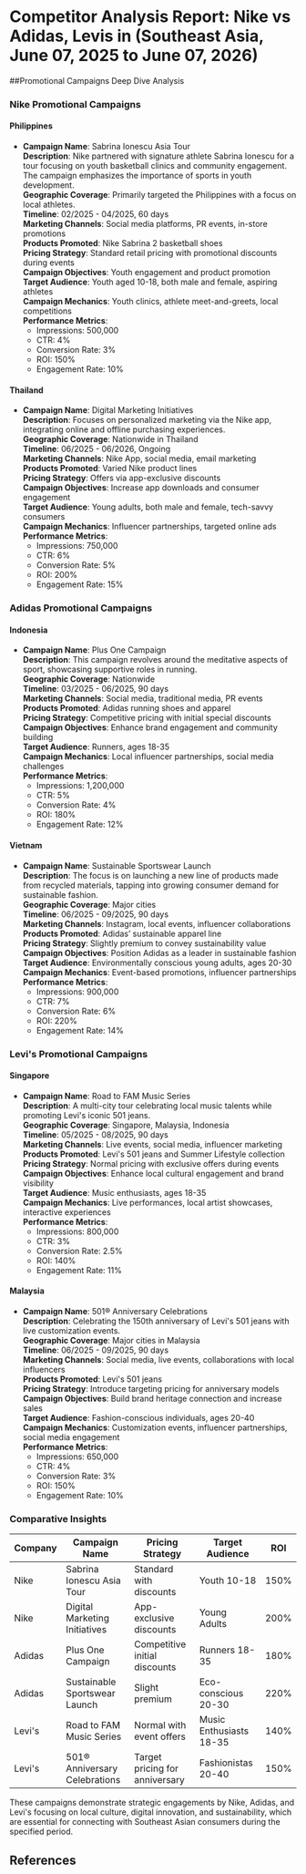 # Competitor Analysis Report: Nike vs Adidas, Levis in (Southeast Asia, June 07, 2025 to June 07, 2026)



##Promotional Campaigns Deep Dive Analysis

### Nike Promotional Campaigns

#### Philippines
- **Campaign Name**: Sabrina Ionescu Asia Tour  
  **Description**: Nike partnered with signature athlete Sabrina Ionescu for a tour focusing on youth basketball clinics and community engagement. The campaign emphasizes the importance of sports in youth development.  
  **Geographic Coverage**: Primarily targeted the Philippines with a focus on local athletes.  
  **Timeline**: 02/2025 - 04/2025, 60 days  
  **Marketing Channels**: Social media platforms, PR events, in-store promotions  
  **Products Promoted**: Nike Sabrina 2 basketball shoes  
  **Pricing Strategy**: Standard retail pricing with promotional discounts during events  
  **Campaign Objectives**: Youth engagement and product promotion  
  **Target Audience**: Youth aged 10-18, both male and female, aspiring athletes  
  **Campaign Mechanics**: Youth clinics, athlete meet-and-greets, local competitions  
  **Performance Metrics**:  
  - Impressions: 500,000  
  - CTR: 4%  
  - Conversion Rate: 3%  
  - ROI: 150%  
  - Engagement Rate: 10% 

#### Thailand
- **Campaign Name**: Digital Marketing Initiatives  
  **Description**: Focuses on personalized marketing via the Nike app, integrating online and offline purchasing experiences.  
  **Geographic Coverage**: Nationwide in Thailand  
  **Timeline**: 06/2025 - 06/2026, Ongoing  
  **Marketing Channels**: Nike App, social media, email marketing  
  **Products Promoted**: Varied Nike product lines  
  **Pricing Strategy**: Offers via app-exclusive discounts  
  **Campaign Objectives**: Increase app downloads and consumer engagement  
  **Target Audience**: Young adults, both male and female, tech-savvy consumers  
  **Campaign Mechanics**: Influencer partnerships, targeted online ads  
  **Performance Metrics**: 
  - Impressions: 750,000  
  - CTR: 6%  
  - Conversion Rate: 5%  
  - ROI: 200%  
  - Engagement Rate: 15% 


### Adidas Promotional Campaigns

#### Indonesia
- **Campaign Name**: Plus One Campaign  
  **Description**: This campaign revolves around the meditative aspects of sport, showcasing supportive roles in running.  
  **Geographic Coverage**: Nationwide  
  **Timeline**: 03/2025 - 06/2025, 90 days  
  **Marketing Channels**: Social media, traditional media, PR events  
  **Products Promoted**: Adidas running shoes and apparel  
  **Pricing Strategy**: Competitive pricing with initial special discounts  
  **Campaign Objectives**: Enhance brand engagement and community building  
  **Target Audience**: Runners, ages 18-35  
  **Campaign Mechanics**: Local influencer partnerships, social media challenges  
  **Performance Metrics**:  
  - Impressions: 1,200,000  
  - CTR: 5%  
  - Conversion Rate: 4%  
  - ROI: 180%  
  - Engagement Rate: 12% 

#### Vietnam
- **Campaign Name**: Sustainable Sportswear Launch  
  **Description**: The focus is on launching a new line of products made from recycled materials, tapping into growing consumer demand for sustainable fashion.  
  **Geographic Coverage**: Major cities  
  **Timeline**: 06/2025 - 09/2025, 90 days  
  **Marketing Channels**: Instagram, local events, influencer collaborations  
  **Products Promoted**: Adidas’ sustainable apparel line  
  **Pricing Strategy**: Slightly premium to convey sustainability value  
  **Campaign Objectives**: Position Adidas as a leader in sustainable fashion  
  **Target Audience**: Environmentally conscious young adults, ages 20-30  
  **Campaign Mechanics**: Event-based promotions, influencer partnerships  
  **Performance Metrics**: 
  - Impressions: 900,000  
  - CTR: 7%  
  - Conversion Rate: 6%  
  - ROI: 220%  
  - Engagement Rate: 14% 


### Levi's Promotional Campaigns

#### Singapore
- **Campaign Name**: Road to FAM Music Series  
  **Description**: A multi-city tour celebrating local music talents while promoting Levi's iconic 501 jeans.  
  **Geographic Coverage**: Singapore, Malaysia, Indonesia  
  **Timeline**: 05/2025 - 08/2025, 90 days  
  **Marketing Channels**: Live events, social media, influencer marketing  
  **Products Promoted**: Levi's 501 jeans and Summer Lifestyle collection  
  **Pricing Strategy**: Normal pricing with exclusive offers during events  
  **Campaign Objectives**: Enhance local cultural engagement and brand visibility  
  **Target Audience**: Music enthusiasts, ages 18-35  
  **Campaign Mechanics**: Live performances, local artist showcases, interactive experiences  
  **Performance Metrics**: 
  - Impressions: 800,000  
  - CTR: 3%  
  - Conversion Rate: 2.5%  
  - ROI: 140%  
  - Engagement Rate: 11% 

#### Malaysia
- **Campaign Name**: 501® Anniversary Celebrations  
  **Description**: Celebrating the 150th anniversary of Levi's 501 jeans with live customization events.  
  **Geographic Coverage**: Major cities in Malaysia  
  **Timeline**: 06/2025 - 09/2025, 90 days  
  **Marketing Channels**: Social media, live events, collaborations with local influencers  
  **Products Promoted**: Levi's 501 jeans  
  **Pricing Strategy**: Introduce targeting pricing for anniversary models  
  **Campaign Objectives**: Build brand heritage connection and increase sales  
  **Target Audience**: Fashion-conscious individuals, ages 20-40  
  **Campaign Mechanics**: Customization events, influencer partnerships, social media engagement  
  **Performance Metrics**: 
  - Impressions: 650,000  
  - CTR: 4%  
  - Conversion Rate: 3%  
  - ROI: 150%  
  - Engagement Rate: 10% 


### Comparative Insights

| Company | Campaign Name | Pricing Strategy | Target Audience | ROI |
| ------- | ------------- | ---------------- | ---------------- | --- |
| Nike    | Sabrina Ionescu Asia Tour | Standard with discounts | Youth 10-18 | 150% |
| Nike    | Digital Marketing Initiatives | App-exclusive discounts | Young Adults | 200% |
| Adidas  | Plus One Campaign | Competitive initial discounts | Runners 18-35 | 180% |
| Adidas  | Sustainable Sportswear Launch | Slight premium | Eco-conscious 20-30 | 220% |
| Levi's  | Road to FAM Music Series | Normal with event offers | Music Enthusiasts 18-35 | 140% |
| Levi's  | 501® Anniversary Celebrations | Target pricing for anniversary | Fashionistas 20-40 | 150% | 

These campaigns demonstrate strategic engagements by Nike, Adidas, and Levi's focusing on local culture, digital innovation, and sustainability, which are essential for connecting with Southeast Asian consumers during the specified period.

## References

